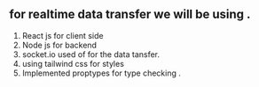 ## for realtime data transfer we will be using .

1. React js for client side
2. Node js for backend
3. socket.io used of for the data tansfer.
4. using tailwind css for styles
5. Implemented proptypes for type checking .
